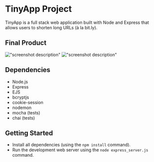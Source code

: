 # TinyApp Project

TinyApp is a full stack web application built with Node and Express that allows users to shorten long URLs (à la bit.ly).

## Final Product

!["screenshot description"](#)
!["screenshot description"](#)

## Dependencies

- Node.js
- Express
- EJS
- bcryptjs
- cookie-session
- nodemon
- mocha (tests)
- chai (tests)

## Getting Started

- Install all dependencies (using the `npm install` command).
- Run the development web server using the `node express_server.js` command.
